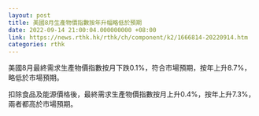 ```yaml
---
layout: post
title: 美國8月生產物價指數按年升幅略低於預期
date: 2022-09-14 21:00:04.000000000 +08:00
link: https://news.rthk.hk/rthk/ch/component/k2/1666814-20220914.htm
categories: rthk
---
```


美國8月最終需求生產物價指數按月下跌0.1%，符合市場預期，按年上升8.7%，略低於市場預期。

扣除食品及能源價格後，最終需求生產物價指數按月上升0.4%，按年上升7.3%，兩者都高於市場預期。
